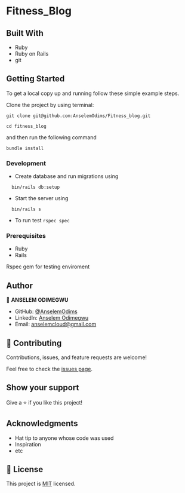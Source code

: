 # Fitness_Blog
>  

## Built With

- Ruby
- Ruby on Rails
- git

## Getting Started

To get a local copy up and running follow these simple example steps.

Clone the project by using terminal:

```
git clone git@github.com:AnselemOdims/Fitness_blog.git

```
```
cd fitness_blog

```
and then run the following command

```
bundle install
```

### Development

- Create database and run migrations using 
```
  bin/rails db:setup
```
- Start the server using 
```
  bin/rails s
```

- To run test 
  `rspec spec`

### Prerequisites

- Ruby
- Rails

Rspec gem for testing enviroment

## Author

👤 **ANSELEM ODIMEGWU**

- GitHub: [@AnselemOdims](https://github.com/AnselemOdims)
- LinkedIn: [Anselem Odimegwu](https://www.linkedin.com/in/anselem-odimegwu/)
- Email: anselemcloud@gmail.com

## 🤝 Contributing

Contributions, issues, and feature requests are welcome!

Feel free to check the [issues page](https://github.com/AnselemOdims/fitness_blog/issues).

## Show your support

Give a ⭐️ if you like this project!

## Acknowledgments

- Hat tip to anyone whose code was used
- Inspiration
- etc

## 📝 License

This project is [MIT](./MIT.md) licensed.
